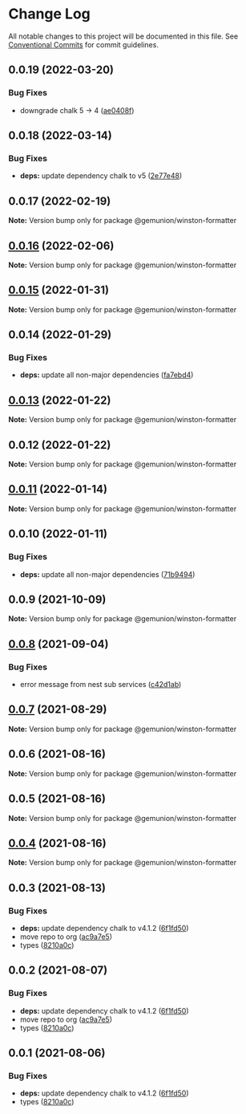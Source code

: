 # Change Log

All notable changes to this project will be documented in this file.
See [Conventional Commits](https://conventionalcommits.org) for commit guidelines.

## 0.0.19 (2022-03-20)


### Bug Fixes

* downgrade chalk 5 -> 4 ([ae0408f](https://github.com/gemunion/nestjs-packages/commit/ae0408f12f30fe2b3a300c6fbaee4d3581e07a63))





## 0.0.18 (2022-03-14)


### Bug Fixes

* **deps:** update dependency chalk to v5 ([2e77e48](https://github.com/gemunion/nestjs-packages/commit/2e77e48cfc8ce1092616898b895ee6f319886b7f))





## 0.0.17 (2022-02-19)

**Note:** Version bump only for package @gemunion/winston-formatter





## [0.0.16](https://github.com/gemunion/nestjs-packages/compare/@gemunion/winston-formatter@0.0.15...@gemunion/winston-formatter@0.0.16) (2022-02-06)

**Note:** Version bump only for package @gemunion/winston-formatter





## [0.0.15](https://github.com/gemunion/nestjs-packages/compare/@gemunion/winston-formatter@0.0.14...@gemunion/winston-formatter@0.0.15) (2022-01-31)

**Note:** Version bump only for package @gemunion/winston-formatter





## 0.0.14 (2022-01-29)


### Bug Fixes

* **deps:** update all non-major dependencies ([fa7ebd4](https://github.com/gemunion/nestjs-packages/commit/fa7ebd4365dc712c06419446a515147200e6cccd))





## [0.0.13](https://github.com/gemunion/nestjs-packages/compare/@gemunion/winston-formatter@0.0.12...@gemunion/winston-formatter@0.0.13) (2022-01-22)

**Note:** Version bump only for package @gemunion/winston-formatter





## 0.0.12 (2022-01-22)

**Note:** Version bump only for package @gemunion/winston-formatter





## [0.0.11](https://github.com/gemunion/nestjs-packages/compare/@gemunion/winston-formatter@0.0.10...@gemunion/winston-formatter@0.0.11) (2022-01-14)

**Note:** Version bump only for package @gemunion/winston-formatter





## 0.0.10 (2022-01-11)


### Bug Fixes

* **deps:** update all non-major dependencies ([71b9494](https://github.com/gemunion/nestjs-packages/commit/71b9494ef943c8ce53087d099af50631393f8b15))





## 0.0.9 (2021-10-09)

**Note:** Version bump only for package @gemunion/winston-formatter





## [0.0.8](https://github.com/gemunion/nestjs-packages/compare/@gemunion/winston-formatter@0.0.7...@gemunion/winston-formatter@0.0.8) (2021-09-04)


### Bug Fixes

* error message from nest sub services ([c42d1ab](https://github.com/gemunion/nestjs-packages/commit/c42d1ab8960bdd45de7312079dd2e2391734bd56))





## [0.0.7](https://github.com/gemunion/nestjs-packages/compare/@gemunion/winston-formatter@0.0.6...@gemunion/winston-formatter@0.0.7) (2021-08-29)

**Note:** Version bump only for package @gemunion/winston-formatter





## 0.0.6 (2021-08-16)

**Note:** Version bump only for package @gemunion/winston-formatter





## 0.0.5 (2021-08-16)

**Note:** Version bump only for package @gemunion/winston-formatter





## [0.0.4](https://github.com/gemunion/nestjs-packages/compare/@gemunion/winston-formatter@0.0.3...@gemunion/winston-formatter@0.0.4) (2021-08-16)

**Note:** Version bump only for package @gemunion/winston-formatter





## 0.0.3 (2021-08-13)


### Bug Fixes

* **deps:** update dependency chalk to v4.1.2 ([6f1fd50](https://github.com/gemunion/nestjs-packages/commit/6f1fd50eec9f2a4cfcfbceae834920003668a361))
* move repo to org ([ac9a7e5](https://github.com/gemunion/nestjs-packages/commit/ac9a7e51e47bf69ef30b19abbc67274405c13200))
* types ([8210a0c](https://github.com/gemunion/nestjs-packages/commit/8210a0c86b5e4b5023f68aee36733d4ca0fd8928))





## 0.0.2 (2021-08-07)


### Bug Fixes

* **deps:** update dependency chalk to v4.1.2 ([6f1fd50](https://github.com/gemunion/nestjs-packages/commit/6f1fd50eec9f2a4cfcfbceae834920003668a361))
* move repo to org ([ac9a7e5](https://github.com/gemunion/nestjs-packages/commit/ac9a7e51e47bf69ef30b19abbc67274405c13200))
* types ([8210a0c](https://github.com/gemunion/nestjs-packages/commit/8210a0c86b5e4b5023f68aee36733d4ca0fd8928))





## 0.0.1 (2021-08-06)


### Bug Fixes

* **deps:** update dependency chalk to v4.1.2 ([6f1fd50](https://github.com/gemunion/nestjs-packages/commit/6f1fd50eec9f2a4cfcfbceae834920003668a361))
* types ([8210a0c](https://github.com/gemunion/nestjs-packages/commit/8210a0c86b5e4b5023f68aee36733d4ca0fd8928))
